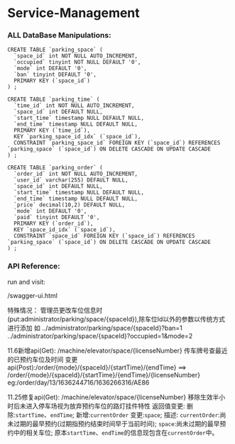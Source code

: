 # Service-Management


### ALL DataBase Manipulations:

```mysql
CREATE TABLE `parking_space` (
  `space_id` int NOT NULL AUTO_INCREMENT,
  `occupied` tinyint NOT NULL DEFAULT '0',
  `mode` int DEFAULT '0',
  `ban` tinyint DEFAULT '0',
  PRIMARY KEY (`space_id`)
) ;
```

```mysql
CREATE TABLE `parking_time` (
  `time_id` int NOT NULL AUTO_INCREMENT,
  `space_id` int DEFAULT NULL,
  `start_time` timestamp NULL DEFAULT NULL,
  `end_time` timestamp NULL DEFAULT NULL,
  PRIMARY KEY (`time_id`),
  KEY `parking_space_id_idx` (`space_id`),
  CONSTRAINT `parking_space_id` FOREIGN KEY (`space_id`) REFERENCES `parking_space` (`space_id`) ON DELETE CASCADE ON UPDATE CASCADE
) ;
```

```mysql
CREATE TABLE `parking_order` (
  `order_id` int NOT NULL AUTO_INCREMENT,
  `user_id` varchar(255) DEFAULT NULL,
  `space_id` int DEFAULT NULL,
  `start_time` timestamp NULL DEFAULT NULL,
  `end_time` timestamp NULL DEFAULT NULL,
  `price` decimal(10,2) DEFAULT NULL,
  `mode` int DEFAULT '0',
  `paid` tinyint DEFAULT '0',
  PRIMARY KEY (`order_id`),
  KEY `space_id_idx` (`space_id`),
  CONSTRAINT `space_id` FOREIGN KEY (`space_id`) REFERENCES `parking_space` (`space_id`) ON DELETE CASCADE ON UPDATE CASCADE
) ;
```





### API Reference:

run and visit:

/swagger-ui.html

特殊情况：
管理员更改车位信息时(put:administrator/parking/space/{spaceId}),除车位Id以外的参数以传统方式进行添加
如 ../administrator/parking/space/{spaceId}?ban=1
   ../administrator/parking/space/{spaceId}?occupied=1&mode=2
   
11.6新增api(Get): /machine/elevator/space/{licenseNumber} 传车牌号查最近的已预约车位及时间
    变更api(Post):/order/{mode}/{spaceId}/{startTime}/{endTime}  ==> /order/{mode}/{spaceId}/{startTime}/{endTime}/{licenseNumber}
                eg:/order/day/13/1636244716/1636266316/AE86

11.25修复api(Get): /machine/elevator/space/{licenseNumber}
    移除生效半小时后未进入停车场视为放弃预约车位的路灯挂件特性
    返回值变更:
        删除:`startTime`、`endTime`;
        新增:`currentOrder`
        变更:`space`;
    描述:
        `currentOrder`:尚未过期的最早预约(过期指预约结束时间早于当前时间);
        `space`:尚未过期的最早预约中的相关车位;
        原本`startTime`、`endTime`的信息现包含在`currentOrder`中。


